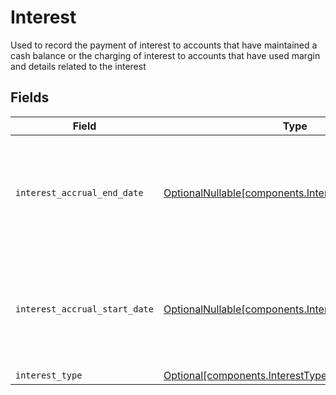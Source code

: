 # Interest

Used to record the payment of interest to accounts that have maintained a cash balance or the charging of interest to accounts that have used margin and details related to the interest


## Fields

| Field                                                                                                        | Type                                                                                                         | Required                                                                                                     | Description                                                                                                  | Example                                                                                                      |
| ------------------------------------------------------------------------------------------------------------ | ------------------------------------------------------------------------------------------------------------ | ------------------------------------------------------------------------------------------------------------ | ------------------------------------------------------------------------------------------------------------ | ------------------------------------------------------------------------------------------------------------ |
| `interest_accrual_end_date`                                                                                  | [OptionalNullable[components.InterestAccrualEndDate]](../../models/components/interestaccrualenddate.md)     | :heavy_minus_sign:                                                                                           | Date on which interest accrues before the calculation is made for payment or charge                          | {<br/>"day": 28,<br/>"month": 10,<br/>"year": 2024<br/>}                                                     |
| `interest_accrual_start_date`                                                                                | [OptionalNullable[components.InterestAccrualStartDate]](../../models/components/interestaccrualstartdate.md) | :heavy_minus_sign:                                                                                           | Date on which interest begins to accrue on a cash balance or borrowed funds                                  | {<br/>"day": 28,<br/>"month": 10,<br/>"year": 2024<br/>}                                                     |
| `interest_type`                                                                                              | [Optional[components.InterestType]](../../models/components/interesttype.md)                                 | :heavy_minus_sign:                                                                                           | N/A                                                                                                          | CREDIT                                                                                                       |